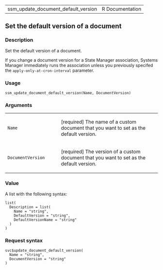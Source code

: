 <table style="width: 100%;">
<tbody>
<tr class="odd">
<td>ssm_update_document_default_version</td>
<td style="text-align: right;">R Documentation</td>
</tr>
</tbody>
</table>

## Set the default version of a document

### Description

Set the default version of a document.

If you change a document version for a State Manager association,
Systems Manager immediately runs the association unless you previously
specifed the `apply-only-at-cron-interval` parameter.

### Usage

    ssm_update_document_default_version(Name, DocumentVersion)

### Arguments

<table>
<colgroup>
<col style="width: 35%" />
<col style="width: 65%" />
</colgroup>
<tbody>
<tr class="odd">
<td><code
id="ssm_update_document_default_version_:_Name">Name</code></td>
<td><p>[required] The name of a custom document that you want to set as
the default version.</p></td>
</tr>
<tr class="even">
<td><code
id="ssm_update_document_default_version_:_DocumentVersion">DocumentVersion</code></td>
<td><p>[required] The version of a custom document that you want to set
as the default version.</p></td>
</tr>
</tbody>
</table>

### Value

A list with the following syntax:

    list(
      Description = list(
        Name = "string",
        DefaultVersion = "string",
        DefaultVersionName = "string"
      )
    )

### Request syntax

    svc$update_document_default_version(
      Name = "string",
      DocumentVersion = "string"
    )
